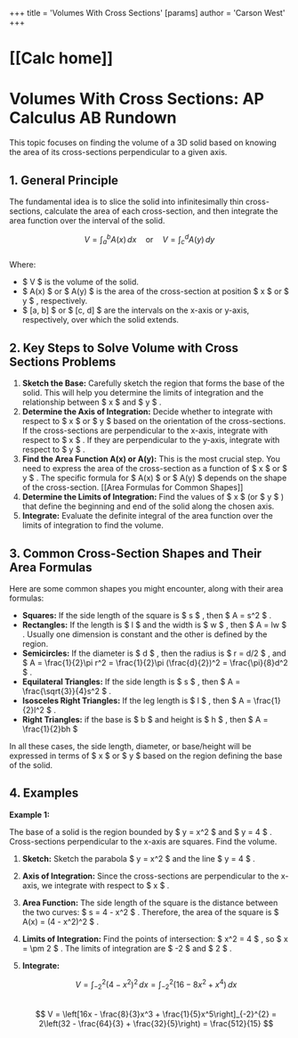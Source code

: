 +++
 title = 'Volumes With Cross Sections'
[params]
	author = 'Carson West'
+++
# [[Calc home]]
# Volumes With Cross Sections: AP Calculus AB Rundown

This topic focuses on finding the volume of a 3D solid based on knowing the area of its cross-sections perpendicular to a given axis.

## 1. General Principle

The fundamental idea is to slice the solid into infinitesimally thin cross-sections, calculate the area of each cross-section, and then integrate the area function over the interval of the solid.

 $$ V = \int_{a}^{b} A(x) \, dx \quad \text{or} \quad V = \int_{c}^{d} A(y) \, dy $$  
Where:
*    $ V $  is the volume of the solid.
*    $ A(x) $  or  $ A(y) $  is the area of the cross-section at position  $ x $  or  $ y $ , respectively.
*    $ [a, b] $  or  $ [c, d] $  are the intervals on the x-axis or y-axis, respectively, over which the solid extends.

## 2. Key Steps to Solve Volume with Cross Sections Problems

1.  **Sketch the Base:** Carefully sketch the region that forms the base of the solid. This will help you determine the limits of integration and the relationship between  $ x $  and  $ y $ .
2.  **Determine the Axis of Integration:** Decide whether to integrate with respect to  $ x $  or  $ y $  based on the orientation of the cross-sections. If the cross-sections are perpendicular to the x-axis, integrate with respect to  $ x $ . If they are perpendicular to the y-axis, integrate with respect to  $ y $ .
3.  **Find the Area Function A(x) or A(y):** This is the most crucial step.  You need to express the area of the cross-section as a function of  $ x $  or  $ y $ .  The specific formula for  $ A(x) $  or  $ A(y) $  depends on the shape of the cross-section. [[Area Formulas for Common Shapes]]
4.  **Determine the Limits of Integration:** Find the values of  $ x $  (or  $ y $ ) that define the beginning and end of the solid along the chosen axis.
5.  **Integrate:** Evaluate the definite integral of the area function over the limits of integration to find the volume.

## 3. Common Cross-Section Shapes and Their Area Formulas

Here are some common shapes you might encounter, along with their area formulas:

*   **Squares:** If the side length of the square is  $ s $ , then  $ A = s^2 $ .
*   **Rectangles:** If the length is  $ l $  and the width is  $ w $ , then  $ A = lw $ . Usually one dimension is constant and the other is defined by the region.
*   **Semicircles:** If the diameter is  $ d $ , then the radius is  $ r = d/2 $ , and  $ A = \frac{1}{2}\pi r^2 = \frac{1}{2}\pi (\frac{d}{2})^2 = \frac{\pi}{8}d^2 $ .
*   **Equilateral Triangles:** If the side length is  $ s $ , then  $ A = \frac{\sqrt{3}}{4}s^2 $ .
*   **Isosceles Right Triangles:**  If the leg length is  $ l $ , then  $ A = \frac{1}{2}l^2 $ .
*   **Right Triangles:** if the base is  $ b $  and height is  $ h $ , then  $ A = \frac{1}{2}bh $ 

In all these cases, the side length, diameter, or base/height will be expressed in terms of  $ x $  or  $ y $  based on the region defining the base of the solid.

## 4. Examples

**Example 1:**

The base of a solid is the region bounded by  $ y = x^2 $  and  $ y = 4 $ .  Cross-sections perpendicular to the x-axis are squares. Find the volume.

1.  **Sketch:** Sketch the parabola  $ y = x^2 $  and the line  $ y = 4 $ .
2.  **Axis of Integration:** Since the cross-sections are perpendicular to the x-axis, we integrate with respect to  $ x $ .
3.  **Area Function:** The side length of the square is the distance between the two curves:  $ s = 4 - x^2 $ . Therefore, the area of the square is  $ A(x) = (4 - x^2)^2 $ .
4.  **Limits of Integration:** Find the points of intersection:  $ x^2 = 4 $ , so  $ x = \pm 2 $ .  The limits of integration are  $ -2 $  and  $ 2 $ .
5.  **Integrate:**

     $$ V = \int_{-2}^{2} (4 - x^2)^2 \, dx = \int_{-2}^{2} (16 - 8x^2 + x^4) \, dx $$  
     $$ V = \left[16x - \frac{8}{3}x^3 + \frac{1}{5}x^5\right]_{-2}^{2} = 2\left(32 - \frac{64}{3} + \frac{32}{5}\right) = \frac{512}{15} $$  
